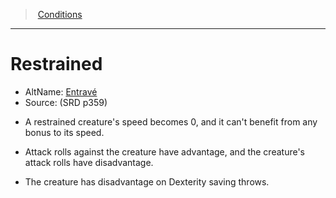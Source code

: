 ﻿---
!Generic
Id: conditions_vo.md#restrained
ParentLink: conditions_vo.md#conditions
Name: Restrained
ParentName: Conditions
NameLevel: 1
AltName: '[Entravé](hd_conditions_entrave.md)'
Source: (SRD p359)
Attributes: {}
---
> [Conditions](srd_conditions.md)

---

# Restrained

- AltName: [Entravé](hd_conditions_entrave.md)
- Source: (SRD p359)

* A restrained creature's speed becomes 0, and it can't benefit from any bonus to its speed.

* Attack rolls against the creature have advantage, and the creature's attack rolls have disadvantage.

* The creature has disadvantage on Dexterity saving throws.

